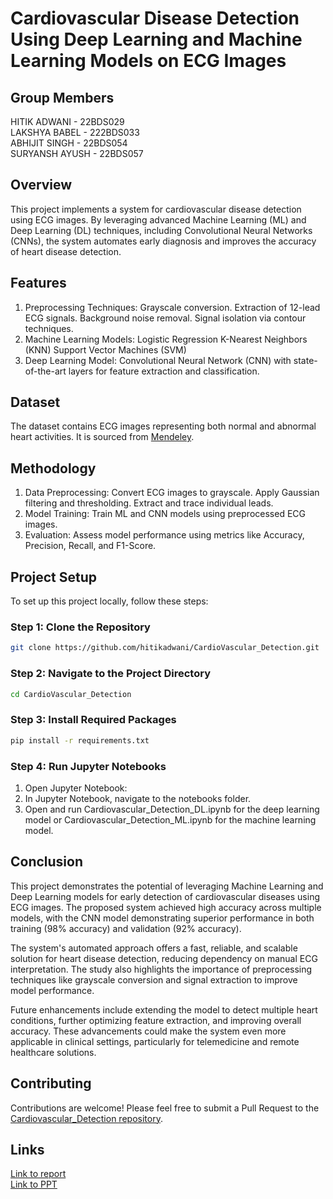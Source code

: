 # Cardiovascular Disease Detection Using Deep Learning and Machine Learning Models on ECG Images
## Group Members
HITIK ADWANI - 22BDS029  
LAKSHYA BABEL - 222BDS033  
ABHIJIT SINGH - 22BDS054  
SURYANSH AYUSH - 22BDS057

## Overview
This project implements a system for cardiovascular disease detection using ECG images. By leveraging advanced Machine Learning (ML) and Deep Learning (DL) techniques, including Convolutional Neural Networks (CNNs), the system automates early diagnosis and improves the accuracy of heart disease detection.
## Features

1. Preprocessing Techniques:
    Grayscale conversion.
    Extraction of 12-lead ECG signals.
    Background noise removal.
    Signal isolation via contour techniques.
2. Machine Learning Models:
    Logistic Regression
    K-Nearest Neighbors (KNN)
    Support Vector Machines (SVM)
3. Deep Learning Model:
    Convolutional Neural Network (CNN) with state-of-the-art      layers for feature extraction and classification.

## Dataset

The dataset contains ECG images representing both normal and abnormal heart activities. It is sourced from [Mendeley](https://data.mendeley.com/datasets/gwbz3fsgp8/2).

## Methodology
1. Data Preprocessing:
Convert ECG images to grayscale.
Apply Gaussian filtering and thresholding.
Extract and trace individual leads.
2. Model Training:
Train ML and CNN models using preprocessed ECG images.
3. Evaluation:
Assess model performance using metrics like Accuracy, Precision, Recall, and F1-Score.

## Project Setup

To set up this project locally, follow these steps:  

### Step 1: Clone the Repository  


```bash
git clone https://github.com/hitikadwani/CardioVascular_Detection.git
```

### Step 2: Navigate to the Project Directory
```bash
cd CardioVascular_Detection 
``` 

### Step 3: Install Required Packages
```bash
pip install -r requirements.txt
```

### Step 4: Run Jupyter Notebooks
1. Open Jupyter Notebook:
2. In Jupyter Notebook, navigate to the notebooks folder.
3. Open and run Cardiovascular_Detection_DL.ipynb for the deep learning model or Cardiovascular_Detection_ML.ipynb for the machine learning model.



## Conclusion

This project demonstrates the potential of leveraging Machine Learning and Deep Learning models for early detection of cardiovascular diseases using ECG images. The proposed system achieved high accuracy across multiple models, with the CNN model demonstrating superior performance in both training (98% accuracy) and validation (92% accuracy). 

The system's automated approach offers a fast, reliable, and scalable solution for heart disease detection, reducing dependency on manual ECG interpretation. The study also highlights the importance of preprocessing techniques like grayscale conversion and signal extraction to improve model performance.

Future enhancements include extending the model to detect multiple heart conditions, further optimizing feature extraction, and improving overall accuracy. These advancements could make the system even more applicable in clinical settings, particularly for telemedicine and remote healthcare solutions.



## Contributing

Contributions are welcome! Please feel free to submit a Pull Request to the [Cardiovascular_Detection repository](https://github.com/hitikadwani/CardioVascular_Detection.git).

## Links  

[Link to report](https://drive.google.com/file/d/1fbhN-4j4a9EZeFtVn4-A_sTueuMMswga/view?usp=drive_link)  
[Link to PPT](https://docs.google.com/presentation/d/1ajg00v7bxsgj3RrIOb4QwV1slYUbII_s/edit?usp=sharing&ouid=116995870568451359349&rtpof=true&sd=true)


